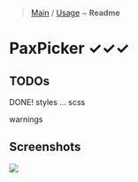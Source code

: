 > [Main](../../../readme.md) / [Usage](usage.md) ~ **Readme**

# PaxPicker ✓✓✓

## TODOs
DONE! styles ... scss 

warnings

## Screenshots
![](https://github.com/krsln/NgLootBox/raw/master/LootBox/PaxPicker/Screenshots/PaxPicker.png) 
